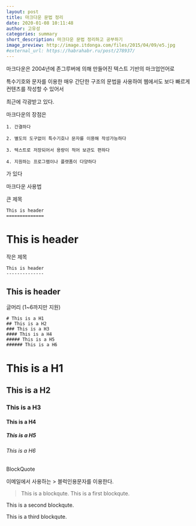 ```yaml
---
layout: post
title: 마크다운 문법 정리
date: 2020-01-08 10:11:48
author: 고유성
categories: summary
short_description: 마크다운 문법 정리하고 공부하기
image_preview: http://image.itdonga.com/files/2015/04/09/e5.jpg
#external_url: https://habrahabr.ru/post/278937/
---
```

마크다운은 2004년에 존그루버에 의해 만들어진 텍스트 기반의 마크업언어로

특수기호와 문자를 이용한 매우 간단한 구조의 문법을 사용하여 웹에서도 보다 빠르게 컨텐츠를 작성할 수 있어서

최근에 각광받고 있다.

마크다운의 장점은 

~~~
1. 간결하다

2. 별도의 도구없이 특수기호나 문자를 이용해 작성가능하다

3. 텍스트로 저장되어서 용량이 적어 보관도 편하다

4. 지원하는 프로그램이나 플랫폼이 다양하다
~~~

가 있다

마크다운 사용법


큰 제목

~~~
This is header
==============
~~~

This is header
==============

작은 제목

~~~
This is header
--------------
~~~

This is header
--------------

글머리 (1~6까지만 지원)

~~~
# This is a H1
## This is a H2
### This is a H3
#### This is a H4
##### This is a H5
###### This is a H6
~~~

# This is a H1
## This is a H2
### This is a H3
#### This is a H4
##### This is a H5
###### This is a H6


BlockQuote

이메일에서 사용하는 > 블럭인용문자를 이용한다.

> This is a blockqute.
This is a first blockqute.

This is a second blockqute.

This is a third blockqute.

